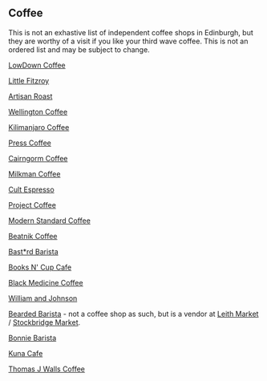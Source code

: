 ## Coffee

This is not an exhastive list of independent coffee shops in Edinburgh, but they are worthy of a visit if you like your third wave coffee. This is not an ordered list and may be subject to change. 

[LowDown Coffee](https://bit.ly/45F789T)

[Little Fitzroy](https://bit.ly/45EM7vQ)

[Artisan Roast](https://bit.ly/3QnQtmY)

[Wellington Coffee](https://bit.ly/3rXHDCU)

[Kilimanjaro Coffee](https://bit.ly/45AVLjg)

[Press Coffee](https://bit.ly/408Yijx)

[Cairngorm Coffee](https://cairngorm.coffee/)

[Milkman Coffee](https://bit.ly/46ADrbo)

[Cult Espresso](https://bit.ly/3Fseqmw)

[Project Coffee](https://bit.ly/3QmfBdH)

[Modern Standard Coffee](https://bit.ly/48YJwjm)

[Beatnik Coffee](https://www.beatnik.cafe/)

[Bast*rd Barista](https://www.bastardbarista.com/)

[Books N' Cup Cafe](https://books-n-cup-cafe.menu-world.com/)

[Black Medicine Coffee](https://www.blackmedicine.co.uk/)

[William and Johnson](https://www.williamsandjohnson.com/)

[Bearded Barista](https://www.instagram.com/beardedbarista_/?hl=en) - not a coffee shop as such, but is a vendor at [Leith Market](https://www.instagram.com/leithmarket/?hl=en) / [Stockbridge Market](https://www.instagram.com/stockbridgemarket/?hl=en).

[Bonnie Barista](https://bonniebarista.co.uk/)

[Kuna Cafe](https://www.instagram.com/kunacafe/?hl=en)

[Thomas J Walls Coffee](https://www.facebook.com/pages/Thomas-J-Walls/147270558642913)

